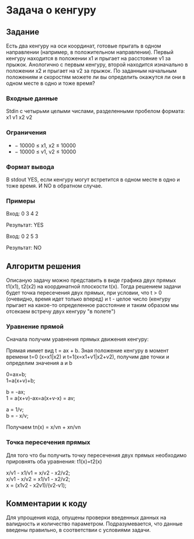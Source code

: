 # Задача о кенгуру
## Задание
Есть два кенгуру на оси координат, готовые прыгать в одном направлении (например, в
положительном направлении). Первый кенгуру находится в положении x1 и прыгает на
расстояние v1 за прыжок. Анологично с первым кенгуру, второй находится изначально в
положении x2 и прыгает на v2 за прыжок. По заданным начальным положениям и
скоростям можете ли вы определить окажутся ли они в одном месте в одно и тоже время?

### Входные данные​

Stdin с четырьми целыми числами, разделенными пробелом формата: x1 v1 x2 v2

### Ограничения​

* − 10000 ≤ x1, x2 ≤ 10000
* − 10000 ≤ v1, v2 ≤ 10000

### Формат вывода​

В stdout YES, если кенгуру могут встретится в одном месте в одно и тоже время. И NO в
обратном случае.

### Примеры​

Вход: 0 3 4 2

Результат: YES

Вход: 0 2 5 3

Результат: NO

## Алгоритм решения
Описаную задачу можно представить в виде графика двух прямых t1(x1), t2(x2) на координатной плоскости t(x).
Тогда решением задачи будет точка пересечения двух прямых, при условии, что t > 0 (очевидно, время идет только вперед) 
и t - целое число (кенгуру прыгает на какое-то определенное расстояние и
таким образом мы отсекаем встречу двух кенгуру "в полете")

### Уравнение прямой
Сначала получим уравнения прямых движения кенгуру: 

Прямая иммет вид t = ax + b. Зная положение кенгуру в момент времени t=0 (x=x1|x2) и t=1(x=x1+v1|x2+v2), получим две точки и определим значения a и b

0=ax+b;  
1=a(x+v)+b;

b = -ax;  
1 = a(x+v)-ax=a(x+v-x) = av;

a = 1/v;  
b = - x/v;

Получаем tn(x) = x/vn + xn/vn

### Точка пересечения прямых
Для того что бы получить точку пересечения двух прямых необходимо прировнять оба уравнения: t1(x)=t2(x)

x/v1 - x1/v1 = x/v2 - x2/v2;  
x/v1 - x/v2 = x1/v1 - x2/v2;  
x = (x1v2 - x2v1)/(v2-v1);

## Комментарии к коду
Для упрощения кода, опущены проверки введенных данных на валидность и количество параметром. 
Подразумевается, что данные введены правильно, в соответствии с условиями задачи.
